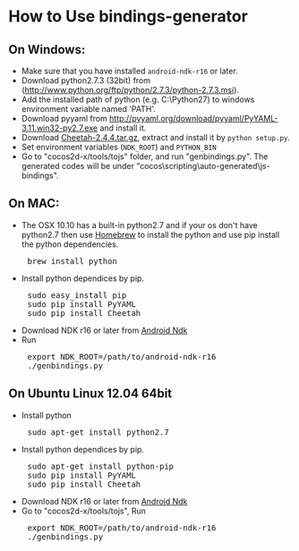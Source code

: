 How to Use bindings-generator
==================

On Windows:
------------

* Make sure that you have installed `android-ndk-r16` or later.
* Download python2.7.3 (32bit) from (http://www.python.org/ftp/python/2.7.3/python-2.7.3.msi).
* Add the installed path of python (e.g. C:\Python27) to windows environment variable named 'PATH'.
* Download pyyaml from http://pyyaml.org/download/pyyaml/PyYAML-3.11.win32-py2.7.exe and install it.
* Download [Cheetah-2.4.4.tar.gz](https://pypi.python.org/packages/cd/b0/c2d700252fc251e91c08639ff41a8a5203b627f4e0a2ae18a6b662ab32ea/Cheetah-2.4.4.tar.gz#md5=853917116e731afbc8c8a43c37e6ddba), extract and install it by `python setup.py`.
* Set environment variables (`NDK_ROOT`) and `PYTHON_BIN`
* Go to "cocos2d-x/tools/tojs" folder, and run "genbindings.py". The generated codes will be under "cocos\scripting\auto-generated\js-bindings".


On MAC:
----------

* The OSX 10.10 has a built-in python2.7 and if your os don't have python2.7 then use [Homebrew](http://brew.sh/) to install the python and use pip install the python dependencies.
<pre>
	brew install python
</pre>

* Install python dependices by pip.
<pre>
    sudo easy_install pip
    sudo pip install PyYAML
	sudo pip install Cheetah
</pre>
    
* Download NDK r16 or later from [Android Ndk](https://developer.android.com/ndk/downloads/index.html)
* Run
<pre>
	export NDK_ROOT=/path/to/android-ndk-r16
    ./genbindings.py
</pre>


On Ubuntu Linux 12.04 64bit
------------

* Install python
<pre>
	sudo apt-get install python2.7
</pre>
* Install python dependices by pip.
<pre>
	sudo apt-get install python-pip
	sudo pip install PyYAML
	sudo pip install Cheetah
</pre>
* Download NDK r16 or later from [Android Ndk](https://developer.android.com/ndk/downloads/index.html)
* Go to "cocos2d-x/tools/tojs", Run
<pre>
	export NDK_ROOT=/path/to/android-ndk-r16
    ./genbindings.py
</pre>

